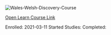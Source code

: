 ![Wales-Welsh-Discovery-Course](https://www.open.edu/openlearn/ocw/pluginfile.php/777069/mod_resource/content/0/lg001_1_course_image_786x400.jpg)

[Open Learn Course Link](https://www.open.edu/openlearn/languages/discovering-wales-and-welsh-first-steps/content-section-0?active-tab=description-tab)

Enrolled: 2021-03-11
Started Studies:
Completed: 
